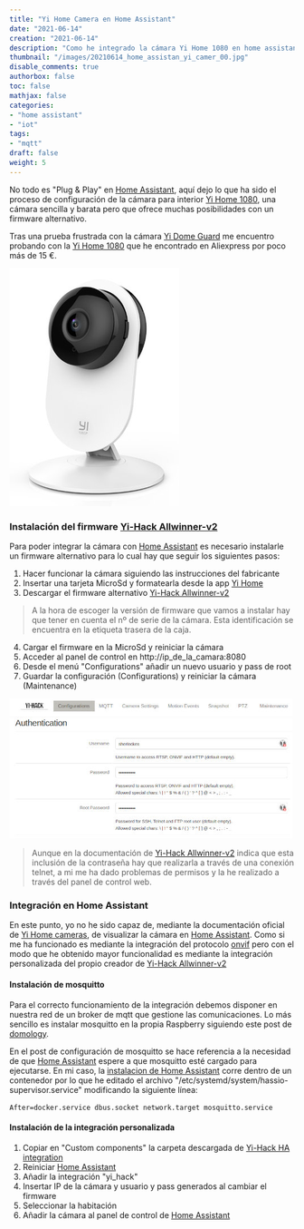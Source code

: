 ```yaml
---
title: "Yi Home Camera en Home Assistant"
date: "2021-06-14"
creation: "2021-06-14"
description: "Como he integrado la cámara Yi Home 1080 en home assistant"
thumbnail: "/images/20210614_home_assistan_yi_camer_00.jpg"
disable_comments: true
authorbox: false
toc: false
mathjax: false
categories:
- "home assistant"
- "iot"
tags:
- "mqtt"
draft: false
weight: 5
---
```

No todo es "Plug & Play" en [Home Assistant], aquí dejo lo que ha sido el proceso de configuración de la cámara para interior [Yi Home 1080], una cámara sencilla y barata pero que ofrece muchas posibilidades con un firmware alternativo.
<!--more-->
Tras una prueba frustrada con la cámara [Yi Dome Guard] me encuentro probando con la [Yi Home 1080] que he encontrado en Aliexpress por poco más de 15 €.

![image-01]

### Instalación del firmware [Yi-Hack Allwinner-v2]
Para poder integrar la cámara con [Home Assistant] es necesario instalarle un firmware alternativo para lo cual hay que seguir los siguientes pasos:

1. Hacer funcionar la cámara siguiendo las instrucciones del fabricante
2. Insertar una tarjeta MicroSd y formatearla desde la app [Yi Home]
3. Descargar el firmware alternativo [Yi-Hack Allwinner-v2]

> A la hora de escoger la versión de firmware que vamos a instalar hay que tener en cuenta el nº de serie de la cámara. Esta identificación se encuentra en la etiqueta trasera de la caja.

4. Cargar el firmware en la MicroSd y reiniciar la cámara
5. Acceder al panel de control en http://ip_de_la_camara:8080
6. Desde el menú "Configurations" añadir un nuevo usuario y pass de root
7. Guardar la configuración (Configurations) y reiniciar la cámara (Maintenance)

![image-02]

> Aunque en la documentación de [Yi-Hack Allwinner-v2] indica que esta inclusión de la contraseña hay que realizarla a través de una conexión telnet, a mi me ha dado problemas de permisos y la he realizado a través del panel de control web.

### Integración en Home Assistant
En este punto, yo no he sido capaz de, mediante la documentación oficial de [Yi Home cameras], de visualizar la cámara en [Home Assistant]. Como si me ha funcionado es mediante la integración del protocolo [onvif] pero con el modo que he obtenido mayor funcionalidad es mediante la integración personalizada del propio creador de [Yi-Hack Allwinner-v2]

#### Instalación de mosquitto
Para el correcto funcionamiento de la integración debemos disponer en nuestra red de un broker de mqtt que gestione las comunicaciones. Lo más sencillo es instalar mosquitto en la propia Raspberry siguiendo este post de [domology].

En el post de configuración de mosquitto se hace referencia a la necesidad de que [Home Assistant] espere a que mosquitto esté cargado para ejecutarse. En mi caso, la [instalacion de Home Assistant] corre dentro de un contenedor por lo que he editado el archivo "/etc/systemd/system/hassio-supervisor.service" modificando la siguiente línea:

```
After=docker.service dbus.socket network.target mosquitto.service
```

#### Instalación de la integración personalizada
1. Copiar en "Custom components" la carpeta descargada de [Yi-Hack HA integration]
2. Reiniciar [Home Assistant]
3. Añadir la integración "yi_hack"
4. Insertar IP de la cámara y usuario y pass generados al cambiar el firmware
5. Seleccionar la habitación
6. Añadir la cámara al panel de control de [Home Assistant]


[domology]: https://domology.es/instalacion-configuracion-mqtt/
[Home Assistant]: https://www.home-assistant.io
[instalacion de Home Assistant]: https://sherblog.pro/instalación-de-home-assistant-en-raspberry/
[onvif]: https://www.onvif.org
[Yi Dome Guard]: https://www.yitechnology.com.sg/products/yi-dome-guard/
[Yi Home]: https://play.google.com/store/apps/details?id=com.ants360.yicamera.international&hl=es&gl=US
[Yi Home 1080]: https://www2.yitechnology.com/yi-1080p-home-camera
[Yi Home cameras]: https://www.home-assistant.io/integrations/yi/
[Yi-Hack Allwinner-v2]: https://github.com/roleoroleo/yi-hack-Allwinner-v2
[Yi-Hack HA integration]: https://github.com/roleoroleo/yi-hack_ha_integration

[image-01]: /images/20210614_home_assistan_yi_camer_01.jpg
[image-02]: /images/20210614_home_assistan_yi_camer_02.jpg
